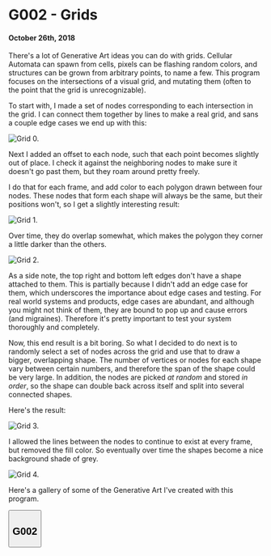 # G002 - Grids
#### October 26th, 2018

There's a lot of Generative Art ideas you can do with grids. Cellular Automata can spawn from cells, pixels can be flashing random colors, and structures can be grown from arbitrary points, to name a few. This program focuses on the intersections of a visual grid, and mutating them (often to the point that the grid is unrecognizable).

To start with, I made a set of nodes corresponding to each intersection in the grid. I can connect them together by lines to make a real grid, and sans a couple edge cases we end up with this:

![Grid 0.](./grids/Grid_0.png)

Next I added an offset to each node, such that each point becomes slightly out of place. I check it against the neighboring nodes to make sure it doesn't go past them, but they roam around pretty freely.

I do that for each frame, and add color to each polygon drawn between four nodes. These nodes that form each shape will always be the same, but their positions won't, so I get a slightly interesting result:

![Grid 1.](./grids/Grid_1.png)

Over time, they do overlap somewhat, which makes the polygon they corner a little darker than the others.

![Grid 2.](./grids/Grid_2.png)

As a side note, the top right and bottom left edges don't have a shape attached to them. This is partially because I didn't add an edge case for them, which underscores the importance about edge cases and testing. For real world systems and products, edge cases are abundant, and although you might not think of them, they are bound to pop up and cause errors (and migraines). Therefore it's pretty important to test your system thoroughly and completely.

Now, this end result is a bit boring. So what I decided to do next is to randomly select a set of nodes across the grid and use that to draw a bigger, overlapping shape. The number of vertices or nodes for each shape vary between certain numbers, and therefore the span of the shape could be very large. In addition, the nodes are picked *at random* and stored *in order*, so the shape can double back across itself and split into several connected shapes.

Here's the result:

![Grid 3.](./grids/Grid_3.png)

I allowed the lines between the nodes to continue to exist at every frame, but removed the fill color. So eventually over time the shapes become a nice background shade of grey.

![Grid 4.](./grids/Grid_4.png)

Here's a gallery of some of the Generative Art I've created with this program.

<div class="flex-container">
    <section>
        <button class="accordion"><h2>G002</h2></button>
        <div id="G002Gallery" class="panel"></div>
        <script>
            let G002Container = document.getElementById("G002Gallery");
            let G002Pictures = ["png", "abstract1", "abstract3", "abstract4",
                "abstract5", "abstract6", "abstract7", "babyDinosaur", "abstract2"];
            for (let i = 1; i < G002Pictures.length; i++) {
                let src = "./grids/" + G002Pictures[i] + "." + G002Pictures[0];
                let img = new Image();
                img.src = src;
                G002Container.appendChild(img);
            }
        </script>
    </section>
</div>

<script src="res/gallery-expander.js"></script>

